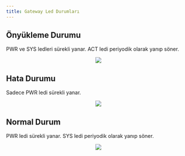 ```yaml
---
title: Gateway Led Durumları
---
```


## Önyükleme Durumu

PWR ve SYS ledleri sürekli yanar. ACT ledi periyodik olarak yanıp söner.

<center>

![](https://www.mikrodev.com/images/wiki/en/booting-state.gif)

</center>

## Hata Durumu

Sadece PWR ledi sürekli yanar.

<center>

![](https://www.mikrodev.com/images/wiki/en/Error-State.gif)

</center>

## Normal Durum

PWR ledi sürekli yanar. SYS ledi periyodik olarak yanıp söner.

<center>

![](https://www.mikrodev.com/images/wiki/en/normal-state.gif)

</center>